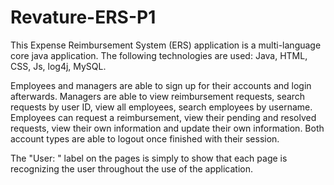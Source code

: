 # Revature-ERS-P1

This Expense Reimbursement System (ERS) application is a multi-language core java application. The following technologies are used: Java, HTML, CSS, Js, log4j, MySQL.

Employees and managers are able to sign up for their accounts and login afterwards.
Managers are able to view reimbursement requests, search requests by user ID, view all employees, search employees by username.
Employees can request a reimbursement, view their pending and resolved requests, view their own information and update their own information.
Both account types are able to logout once finished with their session.

The "User: " label on the pages is simply to show that each page is recognizing the user throughout the use of the application.
